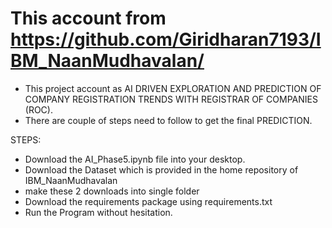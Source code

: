 # This account from https://github.com/Giridharan7193/IBM_NaanMudhavalan/ 

 * This project account as AI DRIVEN EXPLORATION AND PREDICTION OF COMPANY REGISTRATION TRENDS WITH REGISTRAR OF COMPANIES (ROC).
 * There are couple of steps need to follow to get the final PREDICTION.

STEPS:
  - Download the AI_Phase5.ipynb file into your desktop.
  - Download the Dataset which is provided in the home repository of IBM_NaanMudhavalan
  - make these 2 downloads into single folder
  - Download the requirements package using requirements.txt
  - Run the Program without hesitation.
